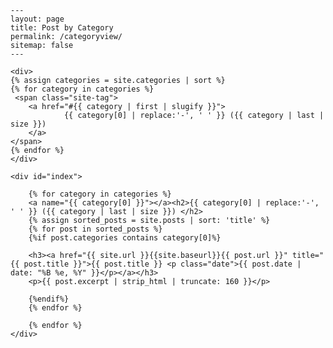    ---
    layout: page
    title: Post by Category
    permalink: /categoryview/
    sitemap: false
    ---
    
    <div>
    {% assign categories = site.categories | sort %}
    {% for category in categories %}
     <span class="site-tag">
        <a href="#{{ category | first | slugify }}">
                {{ category[0] | replace:'-', ' ' }} ({{ category | last | size }})
        </a>
    </span>
    {% endfor %}
    </div>
    
    <div id="index">

        {% for category in categories %}
        <a name="{{ category[0] }}"></a><h2>{{ category[0] | replace:'-', ' ' }} ({{ category | last | size }}) </h2>
        {% assign sorted_posts = site.posts | sort: 'title' %}
        {% for post in sorted_posts %}
        {%if post.categories contains category[0]%}

        <h3><a href="{{ site.url }}{{site.baseurl}}{{ post.url }}" title="{{ post.title }}">{{ post.title }} <p class="date">{{ post.date |  date: "%B %e, %Y" }}</p></a></h3>
        <p>{{ post.excerpt | strip_html | truncate: 160 }}</p>

        {%endif%}
        {% endfor %}

        {% endfor %}
    </div>